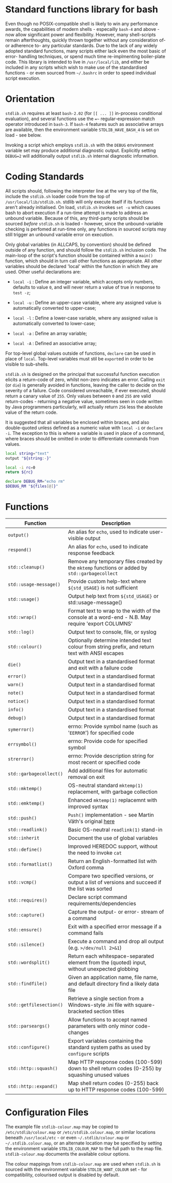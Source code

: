 Standard functions library for bash
===================================

Even though no POSIX-compatible shell is likely to win any performance awards,
the capabilities of modern shells - especailly `bash-4` and above - now allow
significant power and flexibility.  However, many shell-scripts remain
afterthoughts, quickly thrown together without any consideration of- or
adherence to- any particular standards.  Due to the lack of any widely adopted
standard functions, many scripts either lack even the most basic of error-
handling techniques, or spend much time re-implmenting boiler-plate code.  This
library is intended to live in `/usr/local/lib`, and either be included in any
scripts which wish to make use of the standardised functions - or even sourced
from `~/.bashrc` in order to speed individual script execution.

Orientation
===========

`stdlib.sh` requires at least `bash-2.02` (for `[[ ... ]]` in-process
conditional evaluation), and several functions use the `=~` regular-expression
match operator introduced in `bash-3`.  If `bash-4` features such as
associative arrays are available, then the environment variable
`STDLIB_HAVE_BASH_4` is set on load - see below.

Invoking a script which employs `stdlib.sh` with the `DEBUG` environment
variable set may produce additional diagnostic output.  Explicitly setting
`DEBUG=2` will additionally output `stdlib.sh` internal diagnostic information.

Coding Standards
================

All scripts should, following the interpreter line at the very top of the file,
include the `stdlib.sh` loader code from the top of `/usr/local/lib/stdlib.sh`.
stdlib will only execute itself if its functions aren't already initialised.
On load, `stdlib.sh` invokes `set -u` which causes bash to abort execution if
a run-time attempt is made to address an unbound variable.  Because of this,
any third-party scripts should be sourced _before_ `stdlib.sh` is loaded -
however, since the unbound-variable checking is perfomed at run-time only, any
functions in sourced scripts may still trigger an unbound variable error on
execution.

Only global variables (in ALLCAPS, by convention) should be defined outside of
any function, and should follow the `stdlib.sh` inclusion code.  The main-loop
of the script's function should be contained within a `main()` function, which
should in turn call other functions as appropriate.  All other variables should
be declared 'local' within the function in which they are used.  Other useful
declarations are:

* `local -i` : Define an integer variable, which accepts only numbers, defaults
  to value `0`, and will never return a value of true in response to `test -z`;

* `local -u` : Define an upper-case variable, where any assigned value is
  automatically converted to upper-case;

* `local -l` : Define a lower-case variable, where any assigned value is
  automatically converted to lower-case;

* `local -a` : Define an array variable;

* `local -A` : Defined an associative array;

For top-level global values outside of functions, `declare` can be used in
place of `local`.  Top-level variables must stil be `export`ed in order to be
visible to sub-shells.

`stdlib.sh` is designed on the principal that successful function execution
elicits a return-code of zero, whilst non-zero indicates an error.  Calling
`exit` (or `die`) is generally avoided in functions, leaving the caller to
decide on the severity of a failure.  Code considered unreachable, if ever
executed, should return a canary value of `255`.  Only values between `0` and
`255` are valid return-codes - returning a negative value, sometimes seen in
code written by Java programmers particularly, will actually return `256` less
the absolute value of the return code.

It is suggested that all variables be enclosed within braces, and also
double-quoted unless defined as a numeric value with `local -i` or
`declare -i`.  The exception to this is where a variable is used in place of a
command, where braces should be omitted in order to differentiate commands from
values.

```bash
local string="text"
output "${string:-}"

local -i rc=0
return ${rc}

declare DEBUG_RM="echo rm"
$DEBUG_RM "${files[@]}"
```

Functions
=========

| Function                | Description                                                                                       |
|-------------------------|---------------------------------------------------------------------------------------------------|
| `output()`              | An alias for `echo`, used to indicate user-visible output                                         |
| `respond()`             | An alias for `echo`, used to indicate response feedback                                           |
| `std::cleanup()`        | Remove any temporary files created by the `mktemp` functions or added by `std::garbagecollect`    |
| `std::usage-message()`  | Provide custom help-text where `${std_USAGE}` is not sufficient                                   |
| `std::usage()`          | Output help text from `${std_USAGE}` or std::usage-message()                                      |
| `std::wrap()`           | Format text to wrap to the width of the console at a word-end - N.B. May require 'export COLUMNS' |
| `std::log()`            | Output text to console, file, or syslog                                                           |
| `std::colour()`         | Optionally determine intended text colour from string prefix, and return text with ANSI escapes   |
| `die()`                 | Output text in a standardised format and exit with a failure code                                 |
| `error()`               | Output text in a standardised format                                                              |
| `warn()`                | Output text in a standardised format                                                              |
| `note()`                | Output text in a standardised format                                                              |
| `notice()`              | Output text in a standardised format                                                              |
| `info()`                | Output text in a standardised format                                                              |
| `debug()`               | Output text in a standardised format                                                              |
| `symerror()`            | errno: Provide symbol name (such as '`EERROR`') for specified code                                |
| `errsymbol()`           | errno: Provide code for specified symbol                                                          |
| `strerror()`            | errno: Provide description string for most recent or specified code                               |
| `std::garbagecollect()` | Add additional files for automatic removal on exit                                                |
| `std::mktemp()`         | OS-neutral standard `mktemp(1)` replacement, with garbage collection                              |
| `std::emktemp()`        | Enhanced `mktemp(1)` replacemnt with improved syntax                                              |
| `std::push()`           | `Push()` implementation - see Martin Väth's original [here](https://github.com/vaeth/push)        |
| `std::readlink()`       | Basic OS-neutral `readlink(1)` stand-in                                                           |
| `std::inherit`          | Document the use of global variables                                                              |
| `std::define()`         | Improved HEREDOC support, without the need to invoke `cat`                                        |
| `std::formatlist()`     | Return an English-formatted list with Oxford comma                                                |
| `std::vcmp()`           | Compare two specified versions, or output a list of versions and succeed if the list was sorted   |
| `std::requires()`       | Declare script command requirements/dependencies                                                  |
| `std::capture()`        | Capture the output- or error- stream of a command                                                 |
| `std::ensure()`         | Exit with a specified error message if a command fails                                            |
| `std::silence()`        | Execute a command and drop all output (e.g. `>/dev/null 2>&1`)                                    |
| `std::wordsplit()`      | Return each whitespace-separated element from the (quoted) input, without unexpected globbing     |
| `std::findfile()`       | Given an application name, file name, and default directory find a likely data file               |
| `std::getfilesection()` | Retrieve a single section from a Windows-style .ini file with square-bracketed section titles     |
| `std::parseargs()`      | Allow functions to accept named parameters with only minor code-changes                           |
| `std::configure()`      | Export variables containing the standard system paths as used by `configure` scripts              |
| `std::http::squash()`   | Map HTTP response codes (100-599) down to shell return codes (0-255) by squashing unused values   |
| `std::http::expand()`   | Map shell return codes (0-255) back up to HTTP response codes (100-599)                           |

Configuration Files
===================

The example file `stdlib-colour.map` may be copied to `/etc/stdlib/colour.map`
or `/etc/stdlib.colour.map`, or similar locations beneath `/usr/local/etc` - or
even `~/.stdlib/colour.map` or `~/.stdlib.colour.map`, or an alternate location
may be specified by setting the environment variable `STDLIB_COLOUR_MAP` to the
full path to the map file.  `stdlib-colour.map` documents the available colour
options.

The colour mappings from `stdlib-colour.map` are used when `stdlib.sh` is
sourced with the environment variable `STDLIB_WANT_COLOUR` set - for
compatibility, colourised output is disabled by default.
